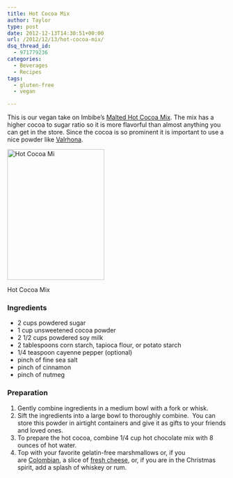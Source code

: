 ```yaml
---
title: Hot Cocoa Mix
author: Taylor
type: post
date: 2012-12-13T14:30:51+00:00
url: /2012/12/13/hot-cocoa-mix/
dsq_thread_id:
  - 971779236
categories:
  - Beverages
  - Recipes
tags:
  - gluten-free
  - vegan

---
```

This is our vegan take on Imbibe&#8217;s <a href="http://www.imbibemagazine.com/Malted-Hot-Cocoa-Mix-Recipe" target="_blank">Malted Hot Cocoa Mix</a>. The mix has a higher cocoa to sugar ratio so it is more flavorful than almost anything you can get in the store. Since the cocoa is so prominent it is important to use a nice powder like <a title="Valrhona on Amazon" href="http://www.amazon.com/s/?_encoding=UTF8&camp=1789&creative=390957&field-brandtextbin=Valrhona&linkCode=ur2&node=16310101&tag=cosepkitch-20" target="_blank">Valrhona</a>.

<div id="attachment_2297" style="width: 233px" class="wp-caption alignright">
  <a href="{{% mediaroot %}}uploads/2012/12/PC132028-001.jpg" rel="lightbox[2291]"><img class="size-medium wp-image-2297" alt="Hot Cocoa Mi" src="{{% mediaroot %}}uploads/2012/12/PC132028-001-223x300.jpg" width="223" height="300" /></a>
  
  <p class="wp-caption-text">
    Hot Cocoa Mix
  </p>
</div>

### Ingredients

  * 2 cups powdered sugar
  * 1 cup unsweetened cocoa powder
  * 2 1/2 cups powdered soy milk
  * 2 tablespoons corn starch, tapioca flour, or potato starch
  * 1/4 teaspoon cayenne pepper (optional)
  * pinch of fine sea salt
  * pinch of cinnamon
  * pinch of nutmeg

### Preparation

  1. Gently combine ingredients in a medium bowl with a fork or whisk.
  2. Sift the ingredients into a large bowl to thoroughly combine.  You can store this powder in airtight containers and give it as gifts to your friends and loved ones.
  3. To prepare the hot cocoa, combine 1/4 cup hot chocolate mix with 8 ounces of hot water.
  4. Top with your favorite gelatin-free marshmallows or, if you are <a href="http://ishouldlogoff.com/2009/07/15/hotchocolatecolombia/" target="_blank">Colombian</a>, a slice of <a title="Fresh Cheese" href="http://kitchen.coseppi.com/2012/03/13/fresh-cheese/" target="_blank">fresh cheese</a>, or, if you are in the Christmas spirit, add a splash of whiskey or rum.